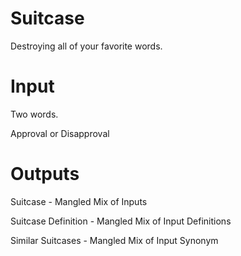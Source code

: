 # Suitcase

Destroying all of your favorite words. 

# Input

Two  words. 

Approval or Disapproval

# Outputs

Suitcase - Mangled Mix of Inputs

Suitcase Definition - Mangled Mix of Input Definitions

Similar Suitcases - Mangled Mix of Input Synonym
